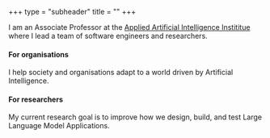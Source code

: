 +++
type = "subheader"
title = ""
+++

I am an Associate Professor at the [Applied Artificial Intelligence
Instititue](https://experts.deakin.edu.au/42177-scott-barnett) where I lead a
team of software engineers and researchers.

#### For organisations
I help society and organisations adapt to a world driven by Artificial Intelligence.

#### For researchers

My current research goal is to improve how we design, build, and test Large Language Model Applications.
